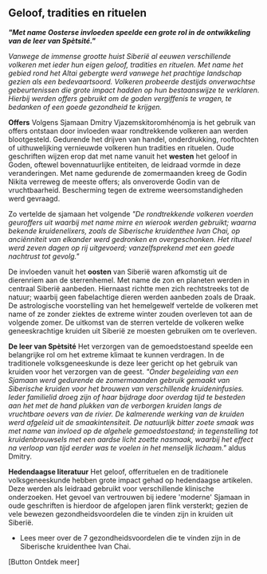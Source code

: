 ## Geloof, tradities en rituelen

_**"Met name Oosterse invloeden speelde een grote rol in de ontwikkeling van de leer van Spètsité."**_

_Vanwege de immense grootte huist Siberië al eeuwen verschillende volkeren met ieder hun eigen geloof, tradities en rituelen. Met name het gebied rond het Altai gebergte werd vanwege het prachtige landschap gezien als een bedevaartsoord. Volkeren probeerde destijds onverwachtse gebeurtenissen die grote impact hadden op hun bestaanswijze te verklaren. Hierbij werden offers gebruikt om de goden vergiffenis te vragen, te bedanken of een goede gezondheid te krijgen._

**Offers** Volgens Sjamaan Dmitry Vjazemskitoromhénomja is het gebruik van offers ontstaan door invloeden waar rondtrekkende volkeren aan werden blootgesteld. Gedurende het drijven van handel, onderdrukking, rooftochten of uithuwelijking vernieuwde volkeren hun tradities en rituelen. Oude geschriften wijzen erop dat met name vanuit het **westen** het geloof in Goden, oftewel bovennatuurlijke entiteiten, de leidraad vormde in deze veranderingen. Met name gedurende de zomermaanden kreeg de Godin Nikita verreweg de meeste offers; als onveroverde Godin van de vruchtbaarheid. Bescherming tegen de extreme weersomstandigheden werd gevraagd. 

Zo vertelde de sjamaan het volgende _"De rondtrekkende volkeren voerden geuroffers uit waarbij met name mirre en wierook werden gebruikt; waarna bekende kruidenelixers, zoals de Siberische kruidenthee Ivan Chai, op anciënniteit van elkander werd gedronken en overgeschonken. Het ritueel werd zeven dagen op rij uitgevoerd; vanzelfsprekend met een goede nachtrust tot gevolg."_

De invloeden vanuit het **oosten** van Siberië waren afkomstig uit de dierenriem aan de sterrenhemel. Met name de zon en planeten werden in centraal Siberië aanbeden. Hiernaast richtte men zich rechtstreeks tot de natuur; waarbij geen fabelachtige dieren werden aanbeden zoals de Draak. De astrologische voorstelling van het hemelgewelf vertelde de volkeren met name of ze zonder ziektes de extreme winter zouden overleven tot aan de volgende zomer. De uitkomst van de sterren vertelde de volkeren welke geneeskrachtige kruiden uit Siberië ze moesten gebruiken om te overleven. 

**De leer van Spètsité** Het verzorgen van de gemoedstoestand speelde een belangrijke rol om het extreme klimaat te kunnen verdragen. In de traditionele volksgeneeskunde is deze leer gericht op het gebruik van kruiden voor het verzorgen van de geest. _"Onder begeleiding van een Sjamaan werd gedurende de zomermaanden gebruik gemaakt van Siberische kruiden voor het brouwen van verschillende kruideninfusies. Ieder familielid droeg zijn of haar bijdrage door overdag tijd te besteden aan het met de hand plukken van de verborgen kruiden langs de vruchtbare oevers van de rivier. De kalmerende werking van de kruiden werd afgeleid uit de smaakintensiteit. De natuurlijk bitter zoete smaak was met name van invloed op de algehele gemoedstoestand; in tegenstelling tot kruidenbrouwsels met een aardse licht zoette nasmaak, waarbij het effect na verloop van tijd eerder was te voelen in het menselijk lichaam."_ aldus Dmitry.

**Hedendaagse literatuur** Het geloof, offerrituelen en de traditionele volksgeneeskunde hebben grote impact gehad op hedendaagse artikelen. Deze werden als leidraad gebruikt voor verschillende klinische onderzoeken. Het gevoel van vertrouwen bij iedere 'moderne' Sjamaan in oude geschriften is hierdoor de afgelopen jaren flink versterkt; gezien de vele bewezen gezondheidsvoordelen die te vinden zijn in kruiden uit Siberië. 

* Lees meer over de 7 gezondheidsvoordelen die te vinden zijn in de Siberische kruidenthee Ivan Chai.

[Button Ontdek meer] 
